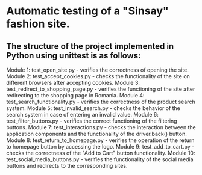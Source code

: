 Automatic testing of a "Sinsay" fashion site.
==============================================================================================================================

The structure of the project implemented in Python using unittest is as follows:
--------------------------------
Module 1: test_open_site.py - verifies the correctness of opening the site. 
Module 2: test_accept_cookies.py - checks the functionality of the site on different browsers after accepting cookies. 
Module 3: test_redirect_to_shopping_page.py - verifies the functioning of the site after redirecting to the shopping page in Romania. 
Module 4: test_search_functionality.py - verifies the correctness of the product search system. 
Module 5: test_invalid_search.py - checks the behavior of the search system in case of entering an invalid value. 
Module 6: test_filter_buttons.py - verifies the correct functioning of the filtering buttons. 
Module 7: test_interactions.py - checks the interaction between the application components and the functionality of the driver.back() button. 
Module 8: test_return_to_homepage.py - verifies the operation of the return to homepage button by accessing the logo. 
Module 9: test_add_to_cart.py - checks the correctness of the "Add to Cart" button functionality.
Module 10: test_social_media_buttons.py - verifies the functionality of the social media buttons and redirects to the corresponding sites.

